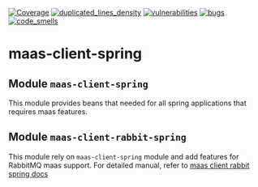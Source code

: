 [![Coverage](https://sonarcloud.io/api/project_badges/measure?metric=coverage&project=Netcracker_qubership-maas-client-spring)](https://sonarcloud.io/summary/overall?id=Netcracker_qubership-maas-client-spring)
[![duplicated_lines_density](https://sonarcloud.io/api/project_badges/measure?metric=duplicated_lines_density&project=Netcracker_qubership-maas-client-spring)](https://sonarcloud.io/summary/overall?id=Netcracker_qubership-maas-client-spring)
[![vulnerabilities](https://sonarcloud.io/api/project_badges/measure?metric=vulnerabilities&project=Netcracker_qubership-maas-client-spring)](https://sonarcloud.io/summary/overall?id=Netcracker_qubership-maas-client-spring)
[![bugs](https://sonarcloud.io/api/project_badges/measure?metric=bugs&project=Netcracker_qubership-maas-client-spring)](https://sonarcloud.io/summary/overall?id=Netcracker_qubership-maas-client-spring)
[![code_smells](https://sonarcloud.io/api/project_badges/measure?metric=code_smells&project=Netcracker_qubership-maas-client-spring)](https://sonarcloud.io/summary/overall?id=Netcracker_qubership-maas-client-spring)

# maas-client-spring

## Module `maas-client-spring`

This module provides beans that needed for all spring applications that requires maas features.

## Module `maas-client-rabbit-spring`

This module rely on `maas-client-spring` module and add features for RabbitMQ maas support.
For detailed manual, refer to [maas client rabbit spring docs](./maas-client-rabbit-spring/README.md)
